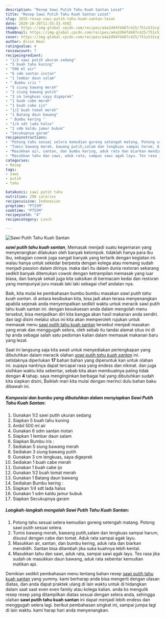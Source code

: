 ```yaml
---
description: "Resep Sawi Putih Tahu Kuah Santan Lezat"
title: "Resep Sawi Putih Tahu Kuah Santan Lezat"
slug: 2655-resep-sawi-putih-tahu-kuah-santan-lezat
date: 2020-10-26T11:55:53.458Z
image: https://img-global.cpcdn.com/recipes/a4a2d94fd487c425/751x532cq70/sawi-putih-tahu-kuah-santan-foto-resep-utama.jpg
thumbnail: https://img-global.cpcdn.com/recipes/a4a2d94fd487c425/751x532cq70/sawi-putih-tahu-kuah-santan-foto-resep-utama.jpg
cover: https://img-global.cpcdn.com/recipes/a4a2d94fd487c425/751x532cq70/sawi-putih-tahu-kuah-santan-foto-resep-utama.jpg
author: Alvin Neal
ratingvalue: 4
reviewcount: 7
recipeingredient:
- "1/2 sawi putih ukuran sedang"
- "5 buah tahu kuning"
- "500 ml air"
- "6 sdm santan instan"
- "1 lembar daun salam"
- " Bumbu iris "
- "5 siung bawang merah"
- "3 siung bawang putih"
- "3 cm lengkuas saya digeprek"
- "1 buah cabe merah"
- "1 buah cabe ijo"
- "1/2 buah tomat merah"
- "1 Batang daun bawang"
- " Bumbu kering "
- "1/4 sdt lada halus"
- "1 sdm kaldu jamur bubuk"
- "Secukupnya garam"
recipeinstructions:
- "Potong tahu sesuai selera kemudian goreng setengah matang. Potong sawi putih sesuai selera."
- "Tumis bawang merah, bawang putih,salam dan lengkuas sampai harum, disusul dengan cabe dan tomat. Aduk rata sampai agak layu."
- "Masukkan air, santan, dan bumbu kering, aduk rata dan biarkan mendidih. Santan bisa ditambah jika suka kuahnya lebih kental."
- "Masukkan tahu dan sawi, aduk rata, sampai sawi agak layu. Tes rasa jika sudah ok masukkan daun bawang, aduk rata sebentar kemudian matikan api."
categories:
- Resep
tags:
- sawi
- putih
- tahu

katakunci: sawi putih tahu 
nutrition: 298 calories
recipecuisine: Indonesian
preptime: "PT25M"
cooktime: "PT55M"
recipeyield: "4"
recipecategory: Lunch

---
```



![Sawi Putih Tahu Kuah Santan](https://img-global.cpcdn.com/recipes/a4a2d94fd487c425/751x532cq70/sawi-putih-tahu-kuah-santan-foto-resep-utama.jpg)

<b><i>sawi putih tahu kuah santan</i></b>, Memasak menjadi suatu kegemaran yang menyenangkan dilakukan oleh banyak kelompok. tidaklah hanya para ibu ibu, sebagian cowok juga sangat banyak yang tertarik dengan kegiatan ini. walau hanya untuk sekedar berpesta dengan kolega atau memang sudah menjadi passion dalam dirinya. maka dari itu dalam dunia restoran sekarang sedikit banyak ditemukan cowok dengan ketrampilan memasak yang luar biasa, dan banyak sekali juga kita saksikan di bermacam kedai dan restoran yang mempunyai juru masak laki laki sebagai chef andalan nya.



Baik, kita mulai ke pembahasan bumbu bumbu masakan <i>sawi putih tahu kuah santan</i>. di antara kesibukan kita, bisa jadi akan terasa menyenangkan apabila sejenak anda menyempatkan sedikit waktu untuk meracik sawi putih tahu kuah santan ini. dengan kesuksesan anda dalam mengolah menu tersebut, bisa menjadikan diri kita bangga akan hasil makanan anda sendiri. dan lagi disini melalui situs ini kita akan memperoleh rujukan untuk memasak menu <u>sawi putih tahu kuah santan</u> tersebut menjadi masakan yang enak dan menggugah selera, oleh sebab itu tandai alamat situs ini di hp anda sebagai salah satu pedoman kalian dalam memasak makanan baru yang lezat.


Saat ini langsung saja kita awali untuk menyediakan perlengkapan yang dibutuhkan dalam meracik olahan <u><i>sawi putih tahu kuah santan</i></u> ini. setidaknya diperlukan <b>17</b> bahan bahan yang diperuntuk kan untuk olahan ini. supaya nantinya dapat tercapai rasa yang endess dan nikmat. dan juga sisihkan waktu kita sebentar, sebab kita akan membuatnya paling tidak dengan <b>4</b> tahap. saya menginginkan berbagai hal yang dibutuhkan sudah kita siapkan disini, Baiklah mari kita mulai dengan merinci dulu bahan baku dibawah ini.

<!--inarticleads1-->

##### Komposisi dan bumbu yang dibutuhkan dalam menyiapkan Sawi Putih Tahu Kuah Santan:

1. Gunakan 1/2 sawi putih ukuran sedang
1. Siapkan 5 buah tahu kuning
1. Ambil 500 ml air
1. Gunakan 6 sdm santan instan
1. Siapkan 1 lembar daun salam
1. Siapkan  Bumbu iris :
1. Sediakan 5 siung bawang merah
1. Sediakan 3 siung bawang putih
1. Gunakan 3 cm lengkuas, saya digeprek
1. Sediakan 1 buah cabe merah
1. Gunakan 1 buah cabe ijo
1. Gunakan 1/2 buah tomat merah
1. Gunakan 1 Batang daun bawang
1. Sediakan  Bumbu kering :
1. Siapkan 1/4 sdt lada halus
1. Gunakan 1 sdm kaldu jamur bubuk
1. Siapkan Secukupnya garam




<!--inarticleads2-->

##### Langkah-langkah mengolah Sawi Putih Tahu Kuah Santan:

1. Potong tahu sesuai selera kemudian goreng setengah matang. Potong sawi putih sesuai selera.
1. Tumis bawang merah, bawang putih,salam dan lengkuas sampai harum, disusul dengan cabe dan tomat. Aduk rata sampai agak layu.
1. Masukkan air, santan, dan bumbu kering, aduk rata dan biarkan mendidih. Santan bisa ditambah jika suka kuahnya lebih kental.
1. Masukkan tahu dan sawi, aduk rata, sampai sawi agak layu. Tes rasa jika sudah ok masukkan daun bawang, aduk rata sebentar kemudian matikan api.




Demikian sedikit pembahasan menu tentang bahan resep <u>sawi putih tahu kuah santan</u> yang yummy. kami berharap anda bisa mengerti dengan ulasan diatas, dan anda dapat praktek ulang di lain waktu untuk di hidangkan dalam saat saat even even family atau kolega kalian. anda bs mengulik resep resep yang ditampilkan diatas sesuai dengan selera anda, sehingga olahan <b>sawi putih tahu kuah santan</b> ini dapat menjadi lebih endess dan menggugah selera lagi. berikut pembahasan singkat ini, sampai jumpa lagi di lain waktu. kami harap hari anda menyenangkan.
